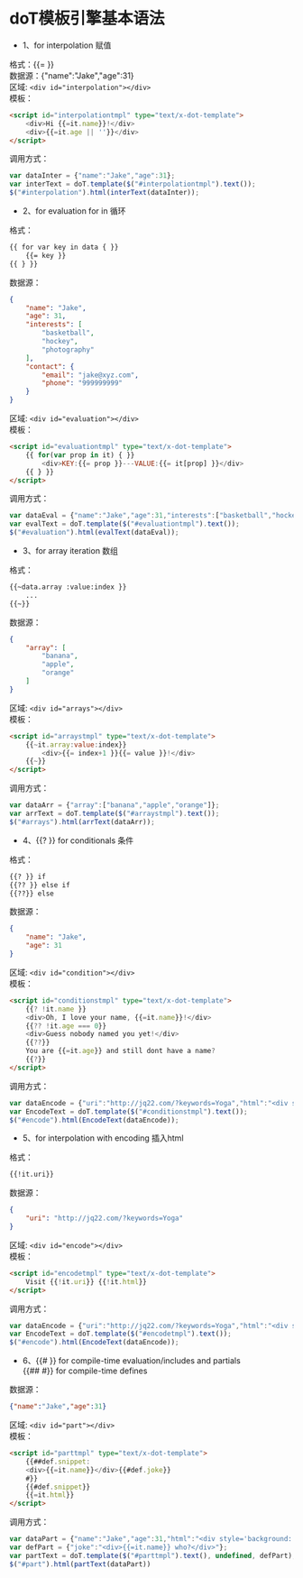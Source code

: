 # doT模板引擎基本语法
- 1、for interpolation 赋值        
  
格式：{{= }}       
数据源：{"name":"Jake","age":31}        
区域: `<div id="interpolation"></div>`    
模板： 
```html
<script id="interpolationtmpl" type="text/x-dot-template">
    <div>Hi {{=it.name}}!</div>
    <div>{{=it.age || ''}}</div>
</script>
```
调用方式：   
```javascript
var dataInter = {"name":"Jake","age":31};
var interText = doT.template($("#interpolationtmpl").text());
$("#interpolation").html(interText(dataInter));
```


- 2、for evaluation for in 循环    

格式： 
```html
{{ for var key in data { }} 
    {{= key }} 
{{ } }}
```
数据源：
```json
{
    "name": "Jake", 
    "age": 31, 
    "interests": [
        "basketball", 
        "hockey", 
        "photography"
    ], 
    "contact": {
        "email": "jake@xyz.com", 
        "phone": "999999999"
    }
}
```    
区域: `<div id="evaluation"></div>`   
模板： 
```html
<script id="evaluationtmpl" type="text/x-dot-template">
    {{ for(var prop in it) { }}
        <div>KEY:{{= prop }}---VALUE:{{= it[prop] }}</div>
    {{ } }}
</script>
```
调用方式：   
```javascript
var dataEval = {"name":"Jake","age":31,"interests":["basketball","hockey","photography"],"contact":{"email":"jake@xyz.com","phone":"999999999"}};
var evalText = doT.template($("#evaluationtmpl").text());
$("#evaluation").html(evalText(dataEval));
```


- 3、for array iteration 数组

格式： 
```html
{{~data.array :value:index }}
    ...
{{~}}
```
数据源：
```json
{
    "array": [
        "banana", 
        "apple", 
        "orange"
    ]
}
```    
区域: `<div id="arrays"></div>`   
模板： 
```html
<script id="arraystmpl" type="text/x-dot-template">
    {{~it.array:value:index}}
        <div>{{= index+1 }}{{= value }}!</div>
    {{~}}
</script>
```
调用方式：   
```javascript
var dataArr = {"array":["banana","apple","orange"]};
var arrText = doT.template($("#arraystmpl").text());
$("#arrays").html(arrText(dataArr));
```

- 4、{{? }} for conditionals 条件

格式： 
```html
{{? }} if
{{?? }} else if
{{??}} else
```
数据源：
```json
{
    "name": "Jake", 
    "age": 31
}
```    
区域: `<div id="condition"></div>`   
模板： 
```html
<script id="conditionstmpl" type="text/x-dot-template">
    {{? !it.name }}
    <div>Oh, I love your name, {{=it.name}}!</div>
    {{?? !it.age === 0}}
    <div>Guess nobody named you yet!</div>
    {{??}}
    You are {{=it.age}} and still dont have a name?
    {{?}}
</script>
```
调用方式：   
```javascript
var dataEncode = {"uri":"http://jq22.com/?keywords=Yoga","html":"<div style='background: #f00; height: 30px; line-height: 30px;'>html元素</div>"};
var EncodeText = doT.template($("#conditionstmpl").text());
$("#encode").html(EncodeText(dataEncode));
```

- 5、for interpolation with encoding   插入html

格式： 
```html
{{!it.uri}}
```
数据源：
```json
{
    "uri": "http://jq22.com/?keywords=Yoga"
}
```    
区域: `<div id="encode"></div>`   
模板： 
```html
<script id="encodetmpl" type="text/x-dot-template">
    Visit {{!it.uri}} {{!it.html}}
</script>
```
调用方式：   
```javascript
var dataEncode = {"uri":"http://jq22.com/?keywords=Yoga","html":"<div style='background: #f00; height: 30px; line-height: 30px;'>html元素</div>"};
var EncodeText = doT.template($("#encodetmpl").text());
$("#encode").html(EncodeText(dataEncode));
```

- 6、{{# }} for compile-time evaluation/includes and partials    
    {{## #}} for compile-time defines

数据源：
```json
{"name":"Jake","age":31}
```    
区域: `<div id="part"></div>`   
模板： 
```html
<script id="parttmpl" type="text/x-dot-template">
    {{##def.snippet:
    <div>{{=it.name}}</div>{{#def.joke}}
    #}}
    {{#def.snippet}}
    {{=it.html}}
</script>
```
调用方式：   
```javascript
var dataPart = {"name":"Jake","age":31,"html":"<div style='background: #f00; height: 30px; line-height: 30px;'>html元素</div>"};
var defPart = {"joke":"<div>{{=it.name}} who?</div>"};
var partText = doT.template($("#parttmpl").text(), undefined, defPart);
$("#part").html(partText(dataPart))
```
